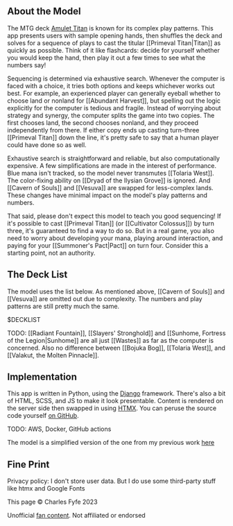 ## About the Model

The MTG deck [Amulet Titan][mtggoldfish] is known for its complex play patterns. 
This app presents users with sample opening hands, then shuffles the deck and solves for a sequence of plays to cast the titular [[Primeval Titan|Titan]] as quickly as possible. 
Think of it like flashcards: decide for yourself whether you would keep the hand, then play it out a few times to see what the numbers say!

[mtggoldfish]: https://www.mtggoldfish.com/archetype/amulet-titan

Sequencing is determined via exhaustive search.
Whenever the computer is faced with a choice, it tries both options and keeps whichever works out best.
For example, an experienced player can generally eyeball whether to choose land or nonland for [[Abundant Harvest]], but spelling out the logic explicitly for the computer is tedious and fragile.
Instead of worrying about strategy and synergy, the computer splits the game into two copies.
The first chooses land, the second chooses nonland, and they proceed independently from there.
If either copy ends up casting turn-three [[Primeval Titan]] down the line, it's pretty safe to say that a human player could have done so as well.

Exhaustive search is straightforward and reliable, but also computationally expensive.
A few simplifications are made in the interest of performance.
Blue mana isn't tracked, so the model never transmutes [[Tolaria West]].
The color-fixing ability on [[Dryad of the Ilysian Grove]] is ignored.
And [[Cavern of Souls]] and [[Vesuva]] are swapped for less-complex lands.
These changes have minimal impact on the model's play patterns and numbers.

That said, please don't expect this model to teach you good sequencing!
If it's possible to cast [[Primeval Titan]] (or [[Cultivator Colossus]]) by turn three, it's guaranteed to find a way to do so.
But in a real game, you also need to worry about developing your mana, playing around interaction, and paying for your [[Summoner's Pact|Pact]] on turn four.
Consider this a starting point, not an authority.

## The Deck List

The model uses the list below. 
As mentioned above, [[Cavern of Souls]] and [[Vesuva]] are omitted out due to complexity.
The numbers and play patterns are still pretty much the same.

$DECKLIST

TODO: [[Radiant Fountain]], [[Slayers' Stronghold]] and [[Sunhome, Fortress of the Legion|Sunhome]] are all just [[Wastes]] as far as the computer is concerned. Also no difference between [[Bojuka Bog]], [[Tolaria West]], and [[Valakut, the Molten Pinnacle]].


## Implementation

This app is written in Python, using the [Django][django] framework.
There's also a bit of HTML, SCSS, and JS to make it look presentable.
Content is rendered on the server side then swapped in using [HTMX][htmx]. 
You can peruse the source code yourself [on GitHub][github]. 

TODO: AWS, Docker, GitHub actions

[django]: https://www.djangoproject.com/
[github]: https://github.com/charles-uno/django-amulet
[blog]: https://charles.uno/amulet-simulation
[htmx]: https://htpx.org



The model is a simplified version of the one from my previous work [here][blog]


## Fine Print

Privacy policy: I don't store user data. But I do use some third-party stuff like htmx and Google Fonts

This page &copy; Charles Fyfe 2023

Unofficial [fan content][fan_content_policy]. Not affiliated or endorsed

[fan_content_policy]: https://company.wizards.com/en/legal/fancontentpolicy

